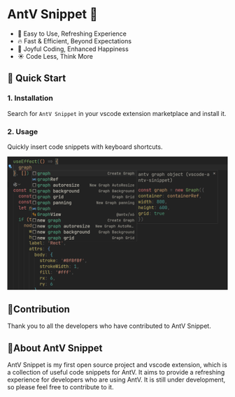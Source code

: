# AntV Snippet 🩷

- 🌟 Easy to Use, Refreshing Experience
- 🔥 Fast & Efficient, Beyond Expectations
- 💎 Joyful Coding, Enhanced Happiness
- ☀️ Code Less, Think More

## 🚀 Quick Start

### 1. Installation

Search for `AntV Snippet` in your vscode extension marketplace and install it.

### 2. Usage

Quickly insert code snippets with keyboard shortcuts.

<img src="/res/image.png" />

## 🥰Contribution

Thank you to all the developers who have contributed to AntV Snippet.

## 📄About AntV Snippet

AntV Snippet is my first open source project and vscode extension, which is a collection of useful code snippets for AntV. It aims to provide a refreshing experience for developers who are using AntV. It is still under development, so please feel free to contribute to it.

